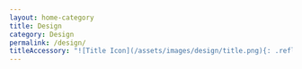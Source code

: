 ```yaml
---
layout: home-category
title: Design
category: Design
permalink: /design/
titleAccessory: "![Title Icon](/assets/images/design/title.png){: .reflect-icon }{: .page-title}"
---
```

